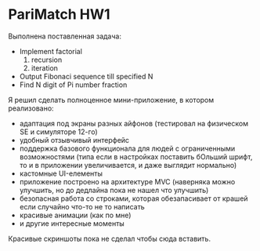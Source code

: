 # PariMatch HW1

Выполнена поставленная задача:
- Implement factorial
    1) recursion
    2) iteration
- Output Fibonaci sequence till specified N 
- Find N digit of Pi number fraction

Я решил сделать полноценное мини-приложение, в котором реализовано:
- адаптация под экраны разных айфонов (тестировал на физическом SE и симуляторе 12-го)
- удобный отзывчивый интерфейс
- поддержка базового функционала для людей с ограниченными возможностями (типа если в настройках поставить бОльший шрифт, то и в приложении увеличивается, и даже выглядит нормально)
- кастомные UI-елементы
- приложение построено на архитектуре MVC (наверняка можно улучшить, но до дедлайна пока не нашел что улучшить) 
- безопасная работа со строками, которая обезапасивает от крашей если случайно что-то не то написать
- красивые анимации (как по мне)
- и другие интересные моменты

Красивые скриншоты пока не сделал чтобы сюда вставить.

